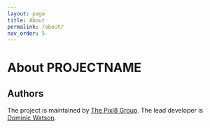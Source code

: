 ```yaml
---
layout: page
title: About
permalink: /about/
nav_order: 5
---
```


# About PROJECTNAME


## Authors

The project is maintained by [The Pixl8 Group](https://www.pixl8.co.uk). The lead developer is [Dominic Watson](https://github.com/DominicWatson).